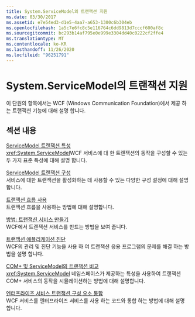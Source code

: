 ```yaml
---
title: System.ServiceModel의 트랜잭션 지원
ms.date: 03/30/2017
ms.assetid: e7e54ed3-d1e5-4aa7-a653-1300c6b304eb
ms.openlocfilehash: 1a5c7e6fc8c5e116764c6dd9813d7cccf600af8c
ms.sourcegitcommit: bc293b14af795e0e999e3304dd40c0222cf2ffe4
ms.translationtype: MT
ms.contentlocale: ko-KR
ms.lasthandoff: 11/26/2020
ms.locfileid: "96251791"
---
```

# <a name="transactional-support-in-systemservicemodel"></a>System.ServiceModel의 트랜잭션 지원

이 단원의 항목에서는 WCF (Windows Communication Foundation)에서 제공 하는 트랜잭션 기능에 대해 설명 합니다.  
  
## <a name="in-this-section"></a>섹션 내용  

 [ServiceModel 트랜잭션 특성](servicemodel-transaction-attributes.md)  
 <xref:System.ServiceModel>WCF 서비스에 대 한 트랜잭션의 동작을 구성할 수 있는 두 가지 표준 특성에 대해 설명 합니다.  
  
 [ServiceModel 트랜잭션 구성](servicemodel-transaction-configuration.md)  
 서비스에 대한 트랜잭션을 활성화하는 데 사용할 수 있는 다양한 구성 설정에 대해 설명합니다.  
  
 [트랜잭션 흐름 사용](enabling-transaction-flow.md)  
 트랜잭션 흐름을 사용하는 방법에 대해 설명합니다.  
  
 [방법: 트랜잭션 서비스 만들기](how-to-create-a-transactional-service.md)  
 WCF에서 트랜잭션 서비스를 만드는 방법을 보여 줍니다.  
  
 [트랜잭션 애플리케이션 진단](diagnosing-transactional-applications.md)  
 WCF의 관리 및 진단 기능을 사용 하 여 트랜잭션 응용 프로그램의 문제를 해결 하는 방법을 설명 합니다.  
  
 [COM+ 및 ServiceModel의 트랜잭션 비교](comparing-transactions-in-com-and-servicemodel.md)  
 <xref:System.ServiceModel> 네임스페이스가 제공하는 특성을 사용하여 트랜잭션 COM+ 서비스의 동작을 시뮬레이션하는 방법에 대해 설명합니다.  
  
 [엔터프라이즈 서비스 트랜잭션 구성 요소 통합](integrating-enterprise-services-transactional-components.md)  
 WCF 서비스를 엔터프라이즈 서비스를 사용 하는 코드와 통합 하는 방법에 대해 설명 합니다.
